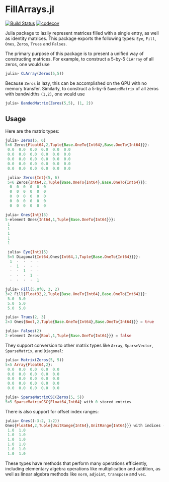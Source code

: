 # FillArrays.jl

[![Build Status](https://travis-ci.org/JuliaArrays/FillArrays.jl.svg?branch=master)](https://travis-ci.org/JuliaArrays/FillArrays.jl)
[![codecov](https://codecov.io/gh/JuliaArrays/FillArrays.jl/branch/master/graph/badge.svg)](https://codecov.io/gh/JuliaArrays/FillArrays.jl)

Julia package to lazily represent matrices filled with a single entry,
as well as identity matrices.  This package exports the following types:
`Eye`, `Fill`, `Ones`, `Zeros`, `Trues` and `Falses`.


The primary purpose of this package is to present a unified way of constructing
matrices. For example, to construct a 5-by-5 `CLArray` of all zeros, one would use
```julia
julia> CLArray(Zeros(5,5))
```
Because `Zeros` is lazy, this can be accomplished on the GPU with no memory transfer.
Similarly, to construct a 5-by-5 `BandedMatrix` of all zeros with bandwidths `(1,2)`, one would use  
```julia
julia> BandedMatrix(Zeros(5,5), (1, 2))
```

## Usage

Here are the matrix types:
```julia
julia> Zeros(5, 6)
5×6 Zeros{Float64,2,Tuple{Base.OneTo{Int64},Base.OneTo{Int64}}}:
 0.0  0.0  0.0  0.0  0.0  0.0
 0.0  0.0  0.0  0.0  0.0  0.0
 0.0  0.0  0.0  0.0  0.0  0.0
 0.0  0.0  0.0  0.0  0.0  0.0
 0.0  0.0  0.0  0.0  0.0  0.0

 julia> Zeros{Int}(5, 6)
 5×6 Zeros{Int64,2,Tuple{Base.OneTo{Int64},Base.OneTo{Int64}}}:
  0  0  0  0  0  0
  0  0  0  0  0  0
  0  0  0  0  0  0
  0  0  0  0  0  0
  0  0  0  0  0  0

julia> Ones{Int}(5)
5-element Ones{Int64,1,Tuple{Base.OneTo{Int64}}}:
 1
 1
 1
 1
 1

 julia> Eye{Int}(5)
 5×5 Diagonal{Int64,Ones{Int64,1,Tuple{Base.OneTo{Int64}}}}:
  1  ⋅  ⋅  ⋅  ⋅
  ⋅  1  ⋅  ⋅  ⋅
  ⋅  ⋅  1  ⋅  ⋅
  ⋅  ⋅  ⋅  1  ⋅
  ⋅  ⋅  ⋅  ⋅  1

julia> Fill(5.0f0, 3, 2)
3×2 Fill{Float32,2,Tuple{Base.OneTo{Int64},Base.OneTo{Int64}}}:
 5.0  5.0
 5.0  5.0
 5.0  5.0

julia> Trues(2, 3)
2×3 Ones{Bool,2,Tuple{Base.OneTo{Int64},Base.OneTo{Int64}}} = true

julia> Falses(2)
2-element Zeros{Bool,1,Tuple{Base.OneTo{Int64}}} = false
```

They support conversion to other matrix types like `Array`, `SparseVector`, `SparseMatrix`, and `Diagonal`:
```julia
julia> Matrix(Zeros(5, 5))
5×5 Array{Float64,2}:
 0.0  0.0  0.0  0.0  0.0
 0.0  0.0  0.0  0.0  0.0
 0.0  0.0  0.0  0.0  0.0
 0.0  0.0  0.0  0.0  0.0
 0.0  0.0  0.0  0.0  0.0

julia> SparseMatrixCSC(Zeros(5, 5))
5×5 SparseMatrixCSC{Float64,Int64} with 0 stored entries
```

There is also support for offset index ranges:
```julia
julia> Ones((-3:2, 1:2))
Ones{Float64,2,Tuple{UnitRange{Int64},UnitRange{Int64}}} with indices -3:2×1:2:
 1.0  1.0
 1.0  1.0
 1.0  1.0
 1.0  1.0
 1.0  1.0
 1.0  1.0
```

These types have methods that perform many operations efficiently,
including elementary algebra operations like multiplication and addition,
as well as linear algebra methods like
`norm`, `adjoint`, `transpose` and `vec`.
